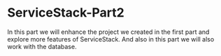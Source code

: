 # ServiceStack-Part2

In this part we will enhance the project we created in the first part and explore more features of ServiceStack.
And also in this part we will also work with the database.
